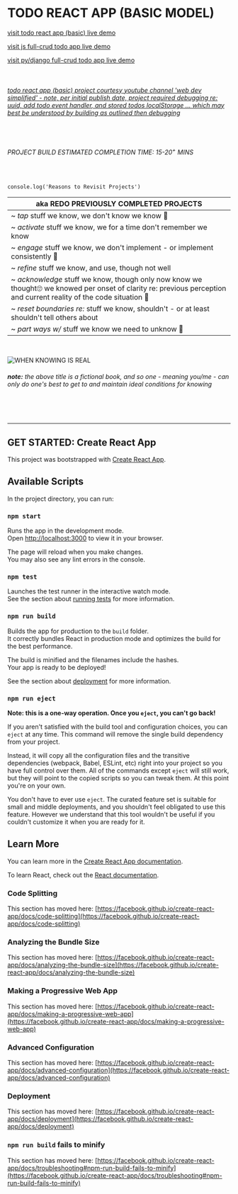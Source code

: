 # **TODO REACT APP (BASIC MODEL)**

[visit todo react app (basic) live demo](https://www.latoniamertica.dev/todo-react-app/)

[visit js full-crud todo app live demo](https://www.latoniamertica.dev/My-To-Do-List-App/)

[visit py/django full-crud todo app live demo](https://desolate-ravine-01896.herokuapp.com/todolist/)

<br>

###### [todo react app (basic) project courtesy youtube channel 'web dev simplified' - note, per initial publish date, project required debugging re: uuid, add todo event handler, and stored todos localStorage ... which may best be understood by building as outlined then debugging](https://youtu.be/hQAHSlTtcmY)

<br>

###### PROJECT BUILD ESTIMATED COMPLETION TIME: 15-20<sup>+</sup> MINS

<br>

`console.log('Reasons to Revisit Projects')`

| aka REDO PREVIOUSLY COMPLETED PROJECTS                                                                                                                               |
| -------------------------------------------------------------------------------------------------------------------------------------------------------------------- |
| ~ _tap_ stuff we know, we don't know we know 🧐                                                                                                                      |
| ~ _activate_ stuff we know, we for a time don't remember we know                                                                                                     |
| ~ _engage_ stuff we know, we don't implement - or implement consistently 🤨                                                                                          |
| ~ _refine_ stuff we know, and use, though not well                                                                                                                   |
| ~ _acknowledge_ stuff we know, though only now know we thought🙄 we knowed per onset of clarity re: previous perception and current reality of the code situation 🤠 |
| ~ _reset boundaries re:_ stuff we know, shouldn't - or at least shouldn't tell others about                                                                          |
| ~ _part ways w/_ stuff we know we need to unknow 🤔                                                                                                                  |

<br>

![WHEN KNOWING IS REAL](https://user-images.githubusercontent.com/76631992/174195221-f21ad5b3-3b8b-4518-8987-1e1531a0414a.png)

###### **_note:_** the above title is a fictional book, and so one - meaning you/me - can only do one's best to get to and maintain ideal conditions for knowing

<br>
<br>

---

## **GET STARTED:** Create React App

This project was bootstrapped with [Create React App](https://github.com/facebook/create-react-app).

## Available Scripts

In the project directory, you can run:

### `npm start`

Runs the app in the development mode.\
Open [http://localhost:3000](http://localhost:3000) to view it in your browser.

The page will reload when you make changes.\
You may also see any lint errors in the console.

### `npm test`

Launches the test runner in the interactive watch mode.\
See the section about [running tests](https://facebook.github.io/create-react-app/docs/running-tests) for more information.

### `npm run build`

Builds the app for production to the `build` folder.\
It correctly bundles React in production mode and optimizes the build for the best performance.

The build is minified and the filenames include the hashes.\
Your app is ready to be deployed!

See the section about [deployment](https://facebook.github.io/create-react-app/docs/deployment) for more information.

### `npm run eject`

**Note: this is a one-way operation. Once you `eject`, you can't go back!**

If you aren't satisfied with the build tool and configuration choices, you can `eject` at any time. This command will remove the single build dependency from your project.

Instead, it will copy all the configuration files and the transitive dependencies (webpack, Babel, ESLint, etc) right into your project so you have full control over them. All of the commands except `eject` will still work, but they will point to the copied scripts so you can tweak them. At this point you're on your own.

You don't have to ever use `eject`. The curated feature set is suitable for small and middle deployments, and you shouldn't feel obligated to use this feature. However we understand that this tool wouldn't be useful if you couldn't customize it when you are ready for it.

## Learn More

You can learn more in the [Create React App documentation](https://facebook.github.io/create-react-app/docs/getting-started).

To learn React, check out the [React documentation](https://reactjs.org/).

### Code Splitting

This section has moved here: [https://facebook.github.io/create-react-app/docs/code-splitting](https://facebook.github.io/create-react-app/docs/code-splitting)

### Analyzing the Bundle Size

This section has moved here: [https://facebook.github.io/create-react-app/docs/analyzing-the-bundle-size](https://facebook.github.io/create-react-app/docs/analyzing-the-bundle-size)

### Making a Progressive Web App

This section has moved here: [https://facebook.github.io/create-react-app/docs/making-a-progressive-web-app](https://facebook.github.io/create-react-app/docs/making-a-progressive-web-app)

### Advanced Configuration

This section has moved here: [https://facebook.github.io/create-react-app/docs/advanced-configuration](https://facebook.github.io/create-react-app/docs/advanced-configuration)

### Deployment

This section has moved here: [https://facebook.github.io/create-react-app/docs/deployment](https://facebook.github.io/create-react-app/docs/deployment)

### `npm run build` fails to minify

This section has moved here: [https://facebook.github.io/create-react-app/docs/troubleshooting#npm-run-build-fails-to-minify](https://facebook.github.io/create-react-app/docs/troubleshooting#npm-run-build-fails-to-minify)
